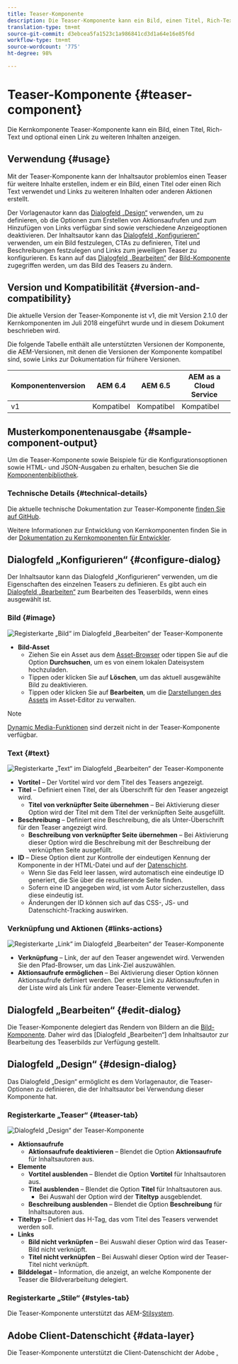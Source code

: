 ```yaml
---
title: Teaser-Komponente
description: Die Teaser-Komponente kann ein Bild, einen Titel, Rich-Text und optional einen Link zu weiteren Inhalten anzeigen.
translation-type: tm+mt
source-git-commit: d3ebcea5fa1523c1a986841cd3d1a64e16e85f6d
workflow-type: tm+mt
source-wordcount: '775'
ht-degree: 98%

---
```



# Teaser-Komponente {#teaser-component}

Die Kernkomponente Teaser-Komponente kann ein Bild, einen Titel, Rich-Text und optional einen Link zu weiteren Inhalten anzeigen.

## Verwendung {#usage}

Mit der Teaser-Komponente kann der Inhaltsautor problemlos einen Teaser für weitere Inhalte erstellen, indem er ein Bild, einen Titel oder einen Rich Text verwendet und Links zu weiteren Inhalten oder anderen Aktionen erstellt.

Der Vorlagenautor kann das [Dialogfeld „Design“](#design-dialog) verwenden, um zu definieren, ob die Optionen zum Erstellen von Aktionsaufrufen und zum Hinzufügen von Links verfügbar sind sowie verschiedene Anzeigeoptionen deaktivieren. Der Inhaltsautor kann das [Dialogfeld „Konfigurieren“](#configure-dialog) verwenden, um ein Bild festzulegen, CTAs zu definieren, Titel und Beschreibungen festzulegen und Links zum jeweiligen Teaser zu konfigurieren. Es kann auf das [Dialogfeld „Bearbeiten“](image.md#edit-dialog) der [Bild-Komponente](image.md) zugegriffen werden, um das Bild des Teasers zu ändern.

## Version und Kompatibilität {#version-and-compatibility}

Die aktuelle Version der Teaser-Komponente ist v1, die mit Version 2.1.0 der Kernkomponenten im Juli 2018 eingeführt wurde und in diesem Dokument beschrieben wird.

Die folgende Tabelle enthält alle unterstützten Versionen der Komponente, die AEM-Versionen, mit denen die Versionen der Komponente kompatibel sind, sowie Links zur Dokumentation für frühere Versionen.

| Komponentenversion | AEM 6.4 | AEM 6.5 | AEM as a Cloud Service |
|---|---|---|---|
| v1 | Kompatibel | Kompatibel | Kompatibel |

## Musterkomponentenausgabe {#sample-component-output}

Um die Teaser-Komponente sowie Beispiele für die Konfigurationsoptionen sowie HTML- und JSON-Ausgaben zu erhalten, besuchen Sie die [Komponentenbibliothek](https://adobe.com/go/aem_cmp_library_teaser).

### Technische Details {#technical-details}

Die aktuelle technische Dokumentation zur Teaser-Komponente [finden Sie auf GitHub](https://adobe.com/go/aem_cmp_tech_teaser_v1).

Weitere Informationen zur Entwicklung von Kernkomponenten finden Sie in der [Dokumentation zu Kernkomponenten für Entwickler](/help/developing/overview.md).

## Dialogfeld „Konfigurieren“ {#configure-dialog}

Der Inhaltsautor kann das Dialogfeld „Konfigurieren“ verwenden, um die Eigenschaften des einzelnen Teasers zu definieren. Es gibt auch ein [Dialogfeld „Bearbeiten“](#edit-dialog) zum Bearbeiten des Teaserbilds, wenn eines ausgewählt ist.

### Bild {#image}

![Registerkarte „Bild“ im Dialogfeld „Bearbeiten“ der Teaser-Komponente](/help/assets/teaser-edit-image.png)

* **Bild-Asset**
   * Ziehen Sie ein Asset aus dem [Asset-Browser](https://docs.adobe.com/content/help/de-DE/experience-manager-cloud-service/sites/authoring/fundamentals/environment-tools.translate.html) oder tippen Sie auf die Option **Durchsuchen**, um es von einem lokalen Dateisystem hochzuladen.
   * Tippen oder klicken Sie auf **Löschen**, um das aktuell ausgewählte Bild zu deaktivieren.
   * Tippen oder klicken Sie auf **Bearbeiten**, um die [Darstellungen des Assets](https://docs.adobe.com/content/help/de-DE/experience-manager-cloud-service/assets/manage/manage-digital-assets.translate.html) im Asset-Editor zu verwalten.

>[!NOTE]
>
>[Dynamic Media-Funktionen](image.md#dynamic-media) sind derzeit nicht in der Teaser-Komponente verfügbar.

### Text {#text}

![Registerkarte „Text“ im Dialogfeld „Bearbeiten“ der Teaser-Komponente](/help/assets/teaser-edit-text.png)

* **Vortitel** – Der Vortitel wird vor dem Titel des Teasers angezeigt.
* **Titel** – Definiert einen Titel, der als Überschrift für den Teaser angezeigt wird.
   * **Titel von verknüpfter Seite übernehmen** – Bei Aktivierung dieser Option wird der Titel mit dem Titel der verknüpften Seite ausgefüllt.
* **Beschreibung** – Definiert eine Beschreibung, die als Unter-Überschrift für den Teaser angezeigt wird.
   * **Beschreibung von verknüpfter Seite übernehmen** – Bei Aktivierung dieser Option wird die Beschreibung mit der Beschreibung der verknüpften Seite ausgefüllt.
* **ID** – Diese Option dient zur Kontrolle der eindeutigen Kennung der Komponente in der HTML-Datei und auf der [Datenschicht](/help/developing/data-layer/overview.md).
   * Wenn Sie das Feld leer lassen, wird automatisch eine eindeutige ID generiert, die Sie über die resultierende Seite finden.
   * Sofern eine ID angegeben wird, ist vom Autor sicherzustellen, dass diese eindeutig ist.
   * Änderungen der ID können sich auf das CSS-, JS- und Datenschicht-Tracking auswirken.

### Verknüpfung und Aktionen {#links-actions}

![Registerkarte „Link“ im Dialogfeld „Bearbeiten“ der Teaser-Komponente](/help/assets/teaser-edit-link.png)

* **Verknüpfung** – Link, der auf den Teaser angewendet wird. Verwenden Sie den Pfad-Browser, um das Link-Ziel auszuwählen.
* **Aktionsaufrufe ermöglichen** – Bei Aktivierung dieser Option können Aktionsaufrufe definiert werden. Der erste Link zu Aktionsaufrufen in der Liste wird als Link für andere Teaser-Elemente verwendet.

## Dialogfeld „Bearbeiten“ {#edit-dialog}

Die Teaser-Komponente delegiert das Rendern von Bildern an die [Bild-Komponente](image.md). Daher wird das [Dialogfeld „Bearbeiten“] dem Inhaltsautor zur Bearbeitung des Teaserbilds zur Verfügung gestellt.

## Dialogfeld „Design“ {#design-dialog}

Das Dialogfeld „Design“ ermöglicht es dem Vorlagenautor, die Teaser-Optionen zu definieren, die der Inhaltsautor bei Verwendung dieser Komponente hat.

### Registerkarte „Teaser“ {#teaser-tab}

![Dialogfeld „Design“ der Teaser-Komponente](/help/assets/teaser-design.png)

* **Aktionsaufrufe**
   * **Aktionsaufrufe deaktivieren** – Blendet die Option **Aktionsaufrufe** für Inhaltsautoren aus.
* **Elemente**
   * **Vortitel ausblenden** – Blendet die Option **Vortitel** für Inhaltsautoren aus.
   * **Titel ausblenden** – Blendet die Option **Titel** für Inhaltsautoren aus.
      * Bei Auswahl der Option wird der **Titeltyp** ausgeblendet.
   * **Beschreibung ausblenden** – Blendet die Option **Beschreibung** für Inhaltsautoren aus.
* **Titeltyp** – Definiert das H-Tag, das vom Titel des Teasers verwendet werden soll.
* **Links**
   * **Bild nicht verknüpfen** – Bei Auswahl dieser Option wird das Teaser-Bild nicht verknüpft.
   * **Titel nicht verknüpfen** – Bei Auswahl dieser Option wird der Teaser-Titel nicht verknüpft.
* **Bilddelegat** – Information, die anzeigt, an welche Komponente der Teaser die Bildverarbeitung delegiert.

### Registerkarte „Stile“ {#styles-tab}

Die Teaser-Komponente unterstützt das AEM-[Stilsystem](/help/get-started/authoring.md#component-styling).

## Adobe Client-Datenschicht {#data-layer}

Die Teaser-Komponente unterstützt die Client-Datenschicht der Adobe [.](/help/developing/data-layer/overview.md)
